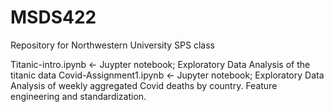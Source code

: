 # MSDS422
Repository for Northwestern University SPS class


Titanic-intro.ipynb <- Juypter notebook; Exploratory Data Analysis of the titanic data
Covid-Assignment1.ipynb <- Jupyter notebook; Exploratory Data Analysis of weekly aggregated Covid deaths by country. Feature engineering and standardization.
